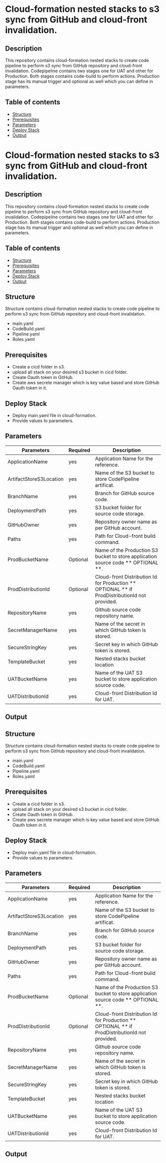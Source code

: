 # Cloud-formation nested stacks to s3 sync from GitHub and cloud-front invalidation.
## Description
This repository contains cloud-formation nested stacks to create code pipeline to perform s3 sync from GitHub repository and cloud-front invalidation. Codepipeline contains two stages one for UAT and other for Production. Both stages contains code-build to perform actions. Production stage has its manual trigger and optional as well which you can define in parameters.
## Table of contents
-   [Structure](https://github.com/sikandarqaisarch/codepipeline-s3sync-cloudfront-Invalidation-nestedStack#structure)
-   [Prerequisites](https://github.com/sikandarqaisarch/codepipeline-s3sync-cloudfront-Invalidation-nestedStack#prerequisites)
-   [Parameters](https://github.com/sikandarqaisarch/codepipeline-s3sync-cloudfront-Invalidation-nestedStack#Parameters)
- [Deploy Stack](https://github.com/sikandarqaisarch/codepipeline-s3sync-cloudfront-Invalidation-nestedStack#Deploy-Stack)
-   [Output](https://github.com/sikandarqaisarch/codepipeline-s3sync-cloudfront-Invalidation-nestedStack#Output)


# Cloud-formation nested stacks to s3 sync from GitHub and cloud-front invalidation.
## Description
This repository contains cloud-formation nested stacks to create code pipeline to perform s3 sync from GitHub repository and cloud-front invalidation. Codepipeline contains two stages one for UAT and other for Production. Both stages contains code-build to perform actions. Production stage has its manual trigger and optional as well which you can define in parameters.
## Table of contents
-   [Structure](https://github.com/sikandarqaisarch/codepipeline-s3sync-cloudfront-Invalidation-nestedStack#structure)
-   [Prerequisites](https://github.com/sikandarqaisarch/codepipeline-s3sync-cloudfront-Invalidation-nestedStack#prerequisites)
-   [Parameters](https://github.com/sikandarqaisarch/codepipeline-s3sync-cloudfront-Invalidation-nestedStack#Parameters)
- [Deploy Stack](https://github.com/sikandarqaisarch/codepipeline-s3sync-cloudfront-Invalidation-nestedStack#Deploy-Stack)
-   [Output](https://github.com/sikandarqaisarch/codepipeline-s3sync-cloudfront-Invalidation-nestedStack#Output)




## [](https://github.com/sikandarqaisarch/codepipeline-s3sync-cloudfront-Invalidation-nestedStack#structure)Structure

Structure contains cloud-formation nested stacks to create code pipeline to perform s3 sync from GitHub repository and cloud-front invalidation.

- main.yaml
- CodeBuild.yaml
- Pipeline.yaml
- Roles.yaml
      
## [](https://github.com/sikandarqaisarch/codepipeline-s3sync-cloudfront-Invalidation-nestedStack#prerequisites) Prerequisites
- Create a cicd folder in s3.
- upload all stack on your desired s3 bucket in cicd folder. 
- Create Oauth token in GitHub.
- Create aws secrete manager which is key value based and store GitHub Oauth token in it.


## [](https://github.com/sikandarqaisarch/codepipeline-s3sync-cloudfront-Invalidation-nestedStack#Deploy-Stack)Deploy Stack
- Deploy main.yaml file in cloud-formation.
-  Provide values to parameters.

## [](https://github.com/sikandarqaisarch/codepipeline-s3sync-cloudfront-Invalidation-nestedStack#Parameters)Parameters



| Parameters | Required | Description |
| --- | --- | --- |
| ApplicationName 			|yes| Application Name for the reference. |
| ArtifactStoreS3Location 	|yes| Name of the S3 bucket to store CodePipeline artificat. |
| BranchName 				|yes| Branch for GitHub source code. |
| DeploymentPath 			|yes | S3 bucket folder for source code storage. |
| GitHubOwner 				|yes | Repository owner name as per GitHub account. |
| Paths 					|yes | Path for Cloud-front build command. |
| ProdBucketName 			|Optional | Name of the Production S3 bucket to store application source code ** OPTIONAL **. |
| ProdDistributionId 		|Optional | Cloud-front Distribution Id for Production ** OPTIONAL ** if ProdDistributionId not provided.  |
| RepositoryName 			|yes | Github source code repository name. |
| SecretManagerName 		|yes | Name of the secret in which GitHub token is stored. |
| SecureStringKey			|yes | Secret key in which GitHub token is stored. |
| TemplateBucket 			|yes | Nested stacks bucket location |
| UATBucketName 			|yes | Name of the UAT S3 bucket to store application source code. |
| UATDistributionId 		|yes | Cloud-front Distribution Id for UAT. |


## [](https://github.com/serverless/examples/tree/master/aws-python-rest-api-with-dynamodb#Output)Output





## [](https://github.com/sikandarqaisarch/codepipeline-s3sync-cloudfront-Invalidation-nestedStack#structure)Structure

Structure contains cloud-formation nested stacks to create code pipeline to perform s3 sync from GitHub repository and cloud-front invalidation.

- main.yaml
- CodeBuild.yaml
- Pipeline.yaml
- Roles.yaml
      
## [](https://github.com/sikandarqaisarch/codepipeline-s3sync-cloudfront-Invalidation-nestedStack#prerequisites) Prerequisites
- Create a cicd folder in s3.
- upload all stack on your desired s3 bucket in cicd folder. 
- Create Oauth token in GitHub.
- Create aws secrete manager which is key value based and store GitHub Oauth token in it.


## [](https://github.com/sikandarqaisarch/codepipeline-s3sync-cloudfront-Invalidation-nestedStack#Deploy-Stack)Deploy Stack
- Deploy main.yaml file in cloud-formation.
-  Provide values to parameters.

## [](https://github.com/sikandarqaisarch/codepipeline-s3sync-cloudfront-Invalidation-nestedStack#Parameters)Parameters



| Parameters | Required | Description |
| --- | --- | --- |
| ApplicationName 			|yes| Application Name for the reference. |
| ArtifactStoreS3Location 	|yes| Name of the S3 bucket to store CodePipeline artificat. |
| BranchName 				|yes| Branch for GitHub source code. |
| DeploymentPath 			|yes | S3 bucket folder for source code storage. |
| GitHubOwner 				|yes | Repository owner name as per GitHub account. |
| Paths 					|yes | Path for Cloud-front build command. |
| ProdBucketName 			|Optional | Name of the Production S3 bucket to store application source code ** OPTIONAL **. |
| ProdDistributionId 		|Optional | Cloud-front Distribution Id for Production ** OPTIONAL ** if ProdDistributionId not provided.  |
| RepositoryName 			|yes | Github source code repository name. |
| SecretManagerName 		|yes | Name of the secret in which GitHub token is stored. |
| SecureStringKey			|yes | Secret key in which GitHub token is stored. |
| TemplateBucket 			|yes | Nested stacks bucket location |
| UATBucketName 			|yes | Name of the UAT S3 bucket to store application source code. |
| UATDistributionId 		|yes | Cloud-front Distribution Id for UAT. |


## [](https://github.com/serverless/examples/tree/master/aws-python-rest-api-with-dynamodb#Output)Output



